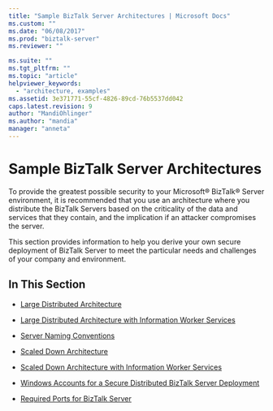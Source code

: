 ```yaml
---
title: "Sample BizTalk Server Architectures | Microsoft Docs"
ms.custom: ""
ms.date: "06/08/2017"
ms.prod: "biztalk-server"
ms.reviewer: ""

ms.suite: ""
ms.tgt_pltfrm: ""
ms.topic: "article"
helpviewer_keywords: 
  - "architecture, examples"
ms.assetid: 3e371771-55cf-4826-89cd-76b5537dd042
caps.latest.revision: 9
author: "MandiOhlinger"
ms.author: "mandia"
manager: "anneta"
---
```

# Sample BizTalk Server Architectures
To provide the greatest possible security to your Microsoft® BizTalk® Server environment, it is recommended that you use an architecture where you distribute the BizTalk Servers based on the criticality of the data and services that they contain, and the implication if an attacker compromises the server.  
  
 This section provides information to help you derive your own secure deployment of BizTalk Server to meet the particular needs and challenges of your company and environment.  
  
## In This Section  
  
-   [Large Distributed Architecture](../core/large-distributed-architecture.md)  
  
-   [Large Distributed Architecture with Information Worker Services](../core/large-distributed-architecture-with-information-worker-services.md)  
  
-   [Server Naming Conventions](../core/server-naming-conventions.md)  
  
-   [Scaled Down Architecture](../core/scaled-down-architecture.md)  
  
-   [Scaled Down Architecture with Information Worker Services](../core/scaled-down-architecture-with-information-worker-services.md)  
  
-   [Windows Accounts for a Secure Distributed BizTalk Server Deployment](../core/windows-accounts-for-a-secure-distributed-biztalk-server-deployment.md)  
  
-   [Required Ports for BizTalk Server](../core/required-ports-for-biztalk-server.md)